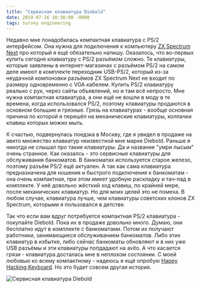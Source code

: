 ```yaml
---
title: "Сервисная клавиатура Diebold"
date: 2019-07-16 10:38:00 -0000
tags: survey engineering
---
```


Недавно мне понадобилась компактная клавиатура с PS/2 интерфейсом. Она нужна для подключения к компьютеру [ZX Spectrum Next](https://www.specnext.com/) про который я ещё обязательно напишу. Оказалось, что во-первых купить сегодня клавиатуру с PS/2 разъёмом сложно. Те клавиатуры, которые заявлены в интернет-магазинах с разъёмом PS/2 на самом деле имеют в комплекте переходник USB-PS/2, который из-за неудачной компоновки разъёмов ZX Spectrum Next не входит по размеру одновременно с VGA кабелем. Купить PS/2 клавиатуру реально с рук, через сайты объявлений, но и там всё непросто. Мне нужна компактная клавиатура, а они ещё не вошли в моду в те времена, когда использовался PS/2, поэтому клавиатуры продаются в основном большие и грязные. Грязь на клавиатурах - вообще основная причина по которой я перешёл на механические клавиатуры, колпачки клавиш которых можно мыть. 

К счастью, подвернулась поедзка в Москву, где я увидел в продаже на авито множество клавиатур неизвестной мне марке Diebold. Раньше я никогда не слышал про такие клавиатуры. Да и название "умри лысым" очень странное. Как оказалсь - это сервисные клавиатуры для обслуживания банкоматов. В банкоматах используется старое железо, поэтому разъём PS/2 ещё актуален. А так как сама клавиатура предназначена для ношения и быстрого подключения к банкоматам - она очень компактная, при этом имеет удобную раскладку и тач-пад в комплекте. У неё довольно жёсткий ход клавиш, по крайней мере, после механических клавиатур. Но для моих целей это не помеха. В любом случае, клавиатура лучше, чем клавиатуры советских клонов ZX Spectrum, которыми я пользовался в детстве. 

Так что если вам вдруг потребуется компактная PS/2 клавиатура - покупайте Diebold. Пока их в продаже довольно много. Думаю, они бесплатно идут в комплекте с банкоматами. Потом их получают работники, занимающиеся обслуживанием банкоматов. Либо этих клавиатур в избытке, либо сейчас банкоматы обновляют и в них уже USB разъёмы и эти клавиатуры попдадают на avito. А что касается грязи - клавиатура досталась мне в неплохом состоянии. С моей любовью ко всему компактному - надеюсь я ещё опробую [Happy Hacking Keyboard](https://www.hhkeyboard.com/). Но это будет совсем другая история.

![Сервисная клавиатура Diebold](http://2nature.me/files/diebold.png)